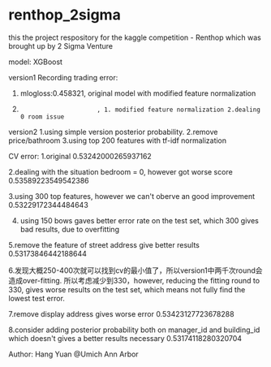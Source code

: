 # renthop_2sigma
this the project respository for the kaggle competition - Renthop which was brought up by 2 Sigma Venture

model: XGBoost

version1
Recording trading error:
1. mlogloss:0.458321, original model with modified feature normalization
2. 							, 1. modified feature normalization 2.dealing 0 room issue


version2
1.using simple version posterior probability. 
2.remove price/bathroom
3.using top 200 features with tf-idf normalization

CV error:
1.original
0.53242000265937162

2.dealing with the situation bedroom = 0, however got worse score
0.53589223549542386

3.using 300 top features, however we can't oberve an good improvement
0.53229172344484643

4. using 150 bows gaves better error rate on the test set, which 300 gives bad results, due to overfitting

5.remove the feature of street address give better results
0.53173846442188644

6.发现大概250-400次就可以找到cv的最小值了，所以version1中两千次round会造成over-fitting.
所以考虑减少到330，however, reducing the fitting round to 330, gives worse results on the test set, which means not fully find the lowest test error.

7.remove display address gives worse error
0.53423127723678288

8.consider adding posterior probability both on manager_id and building_id
which doesn't gives a better results necessary
0.53174118280320704 



Author: Hang Yuan @Umich Ann Arbor
